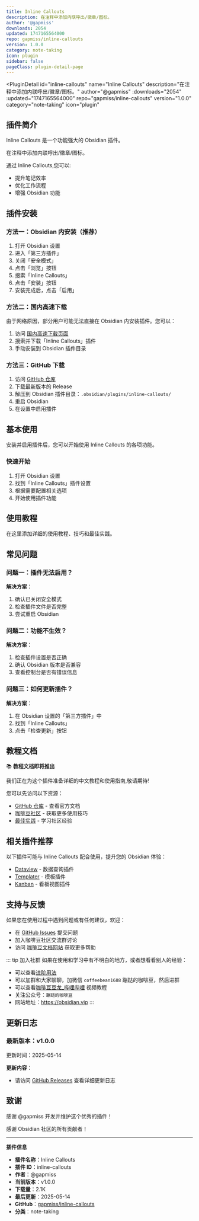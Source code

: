 ```yaml
---
title: Inline Callouts
description: 在注释中添加内联呼出/徽章/图标。
author: '@gapmiss'
downloads: 2054
updated: 1747165564000
repo: gapmiss/inline-callouts
version: 1.0.0
category: note-taking
icon: plugin
sidebar: false
pageClass: plugin-detail-page
---
```


<PluginDetail
  id="inline-callouts"
  name="Inline Callouts"
  description="在注释中添加内联呼出/徽章/图标。"
  author="@gapmiss"
  :downloads="2054"
  :updated="1747165564000"
  repo="gapmiss/inline-callouts"
  version="1.0.0"
  category="note-taking"
  icon="plugin"
>

<!-- AUTO_GENERATED_START -->
## 插件简介

Inline Callouts 是一个功能强大的 Obsidian 插件。

在注释中添加内联呼出/徽章/图标。

通过 Inline Callouts,您可以:

- 提升笔记效率
- 优化工作流程
- 增强 Obsidian 功能

<!-- AUTO_GENERATED_END -->

<!-- AUTO_GENERATED_START -->
## 插件安装

### 方法一：Obsidian 内安装（推荐）

1. 打开 Obsidian 设置
2. 进入「第三方插件」
3. 关闭「安全模式」
4. 点击「浏览」按钮
5. 搜索「Inline Callouts」
6. 点击「安装」按钮
7. 安装完成后，点击「启用」

### 方法二：国内高速下载

由于网络原因，部分用户可能无法直接在 Obsidian 内安装插件。您可以：

1. 访问 [国内高速下载页面](/zh/documentation/obsidian-plugins-download.html)
2. 搜索并下载「Inline Callouts」插件
3. 手动安装到 Obsidian 插件目录

### 方法三：GitHub 下载

1. 访问 [GitHub 仓库](https://github.com/gapmiss/inline-callouts)
2. 下载最新版本的 Release
3. 解压到 Obsidian 插件目录：`.obsidian/plugins/inline-callouts/`
4. 重启 Obsidian
5. 在设置中启用插件

## 基本使用

安装并启用插件后，您可以开始使用 Inline Callouts 的各项功能。

### 快速开始

1. 打开 Obsidian 设置
2. 找到「Inline Callouts」插件设置
3. 根据需要配置相关选项
4. 开始使用插件功能

<!-- AUTO_GENERATED_END -->

<!-- CUSTOM_CONTENT_START:tutorial -->
## 使用教程

在这里添加详细的使用教程、技巧和最佳实践。

<!-- CUSTOM_CONTENT_END:tutorial -->

<!-- SHARED_CONTENT_START -->
## 常见问题

### 问题一：插件无法启用？

**解决方案**：
1. 确认已关闭安全模式
2. 检查插件文件是否完整
3. 尝试重启 Obsidian

### 问题二：功能不生效？

**解决方案**：
1. 检查插件设置是否正确
2. 确认 Obsidian 版本是否兼容
3. 查看控制台是否有错误信息

### 问题三：如何更新插件？

**解决方案**：
1. 在 Obsidian 设置的「第三方插件」中
2. 找到「Inline Callouts」
3. 点击「检查更新」按钮

## 教程文档

📚 **教程文档即将推出**

我们正在为这个插件准备详细的中文教程和使用指南,敬请期待!

您可以先访问以下资源：
- [GitHub 仓库](https://github.com/gapmiss/inline-callouts) - 查看官方文档
- [咖啡豆社区](/zh/bases/) - 获取更多使用技巧
- [最佳实践](/zh/best-practices/) - 学习社区经验

## 相关插件推荐

以下插件可能与 Inline Callouts 配合使用，提升您的 Obsidian 体验：

- [Dataview](/zh/plugins/dataview.html) - 数据查询插件
- [Templater](/zh/plugins/templater-obsidian.html) - 模板插件
- [Kanban](/zh/plugins/obsidian-kanban.html) - 看板视图插件

## 支持与反馈

如果您在使用过程中遇到问题或有任何建议，欢迎：

- 在 [GitHub Issues](https://github.com/gapmiss/inline-callouts/issues) 提交问题
- 加入咖啡豆社区交流群讨论
- 访问 [咖啡豆文档网站](https://obsidian.vip) 获取更多帮助

::: tip 加入社群
如果在使用和学习中有不明白的地方，或者想看看别人的经验：
- 可以查看[进阶用法](/zh/advanced)
- 可以加群和大家聊聊，加微信 `coffeebean1688` 蹦跶的咖啡豆，然后进群
- 可以查看[咖啡豆豆龙_哔哩哔哩](https://space.bilibili.com/618777356) 视频教程
- 关注公众号：`蹦跶的咖啡豆`
- 网站地址：https://obsidian.vip
:::
<!-- SHARED_CONTENT_END -->

<!-- AUTO_GENERATED_START -->
## 更新日志

### 最新版本：v1.0.0

更新时间：2025-05-14

**更新内容**：
- 请访问 [GitHub Releases](https://github.com/gapmiss/inline-callouts/releases) 查看详细更新日志

## 致谢

感谢 @gapmiss 开发并维护这个优秀的插件！

感谢 Obsidian 社区的所有贡献者！

---

**插件信息**
- **插件名称**：Inline Callouts
- **插件 ID**：inline-callouts
- **作者**：@gapmiss
- **当前版本**：v1.0.0
- **下载量**：2.1K
- **最后更新**：2025-05-14
- **GitHub**：[gapmiss/inline-callouts](https://github.com/gapmiss/inline-callouts)
- **分类**：note-taking
<!-- AUTO_GENERATED_END -->

</PluginDetail>

